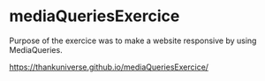 # mediaQueriesExercice

Purpose of the exercice was to make a website responsive by using MediaQueries.

https://thankuniverse.github.io/mediaQueriesExercice/
